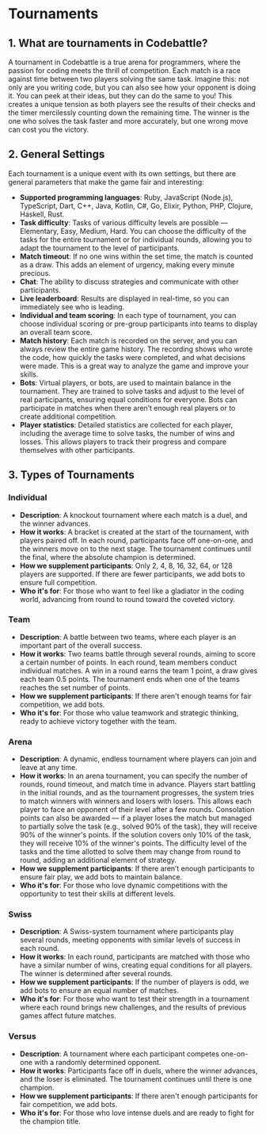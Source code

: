 # Tournaments

## 1. What are tournaments in Codebattle?

A tournament in Codebattle is a true arena for programmers, where the passion for coding meets the thrill of competition. Each match is a race against time between two players solving the same task. Imagine this: not only are you writing code, but you can also see how your opponent is doing it. You can peek at their ideas, but they can do the same to you! This creates a unique tension as both players see the results of their checks and the timer mercilessly counting down the remaining time. The winner is the one who solves the task faster and more accurately, but one wrong move can cost you the victory.

## 2. General Settings

Each tournament is a unique event with its own settings, but there are general parameters that make the game fair and interesting:

- **Supported programming languages**: Ruby, JavaScript (Node.js), TypeScript, Dart, C++, Java, Kotlin, C#, Go, Elixir, Python, PHP, Clojure, Haskell, Rust.
- **Task difficulty**: Tasks of various difficulty levels are possible — Elementary, Easy, Medium, Hard. You can choose the difficulty of the tasks for the entire tournament or for individual rounds, allowing you to adapt the tournament to the level of participants.
- **Match timeout**: If no one wins within the set time, the match is counted as a draw. This adds an element of urgency, making every minute precious.
- **Chat**: The ability to discuss strategies and communicate with other participants.
- **Live leaderboard**: Results are displayed in real-time, so you can immediately see who is leading.
- **Individual and team scoring**: In each type of tournament, you can choose individual scoring or pre-group participants into teams to display an overall team score.
- **Match history**: Each match is recorded on the server, and you can always review the entire game history. The recording shows who wrote the code, how quickly the tasks were completed, and what decisions were made. This is a great way to analyze the game and improve your skills.
- **Bots**: Virtual players, or bots, are used to maintain balance in the tournament. They are trained to solve tasks and adjust to the level of real participants, ensuring equal conditions for everyone. Bots can participate in matches when there aren’t enough real players or to create additional competition.
- **Player statistics**: Detailed statistics are collected for each player, including the average time to solve tasks, the number of wins and losses. This allows players to track their progress and compare themselves with other participants.

## 3. Types of Tournaments

### Individual

- **Description**: A knockout tournament where each match is a duel, and the winner advances.
- **How it works**: A bracket is created at the start of the tournament, with players paired off. In each round, participants face off one-on-one, and the winners move on to the next stage. The tournament continues until the final, where the absolute champion is determined.
- **How we supplement participants**: Only 2, 4, 8, 16, 32, 64, or 128 players are supported. If there are fewer participants, we add bots to ensure full competition.
- **Who it's for**: For those who want to feel like a gladiator in the coding world, advancing from round to round toward the coveted victory.

### Team

- **Description**: A battle between two teams, where each player is an important part of the overall success.
- **How it works**: Two teams battle through several rounds, aiming to score a certain number of points. In each round, team members conduct individual matches. A win in a round earns the team 1 point, a draw gives each team 0.5 points. The tournament ends when one of the teams reaches the set number of points.
- **How we supplement participants**: If there aren't enough teams for fair competition, we add bots.
- **Who it's for**: For those who value teamwork and strategic thinking, ready to achieve victory together with the team.

### Arena

- **Description**: A dynamic, endless tournament where players can join and leave at any time.
- **How it works**: In an arena tournament, you can specify the number of rounds, round timeout, and match time in advance. Players start battling in the initial rounds, and as the tournament progresses, the system tries to match winners with winners and losers with losers. This allows each player to face an opponent of their level after a few rounds. Consolation points can also be awarded — if a player loses the match but managed to partially solve the task (e.g., solved 90% of the task), they will receive 90% of the winner's points. If the solution covers only 10% of the task, they will receive 10% of the winner's points. The difficulty level of the tasks and the time allotted to solve them may change from round to round, adding an additional element of strategy.
- **How we supplement participants**: If there aren’t enough participants to ensure fair play, we add bots to maintain balance.
- **Who it's for**: For those who love dynamic competitions with the opportunity to test their skills at different levels.

### Swiss

- **Description**: A Swiss-system tournament where participants play several rounds, meeting opponents with similar levels of success in each round.
- **How it works**: In each round, participants are matched with those who have a similar number of wins, creating equal conditions for all players. The winner is determined after several rounds.
- **How we supplement participants**: If the number of players is odd, we add bots to ensure an equal number of matches.
- **Who it's for**: For those who want to test their strength in a tournament where each round brings new challenges, and the results of previous games affect future matches.

### Versus

- **Description**: A tournament where each participant competes one-on-one with a randomly determined opponent.
- **How it works**: Participants face off in duels, where the winner advances, and the loser is eliminated. The tournament continues until there is one champion.
- **How we supplement participants**: If there aren't enough participants for fair competition, we add bots.
- **Who it's for**: For those who love intense duels and are ready to fight for the champion title.
